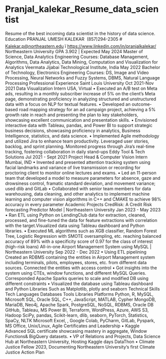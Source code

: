 # Pranjal_kalekar_Resume_data_scientist
Resume of the best incoming data scientist in the history of data science.
Education
PRANJAL UMESH KALEKAR
 (857)294-2305 # Kalekar.p@northeastern.edu ï https://www.linkedin.com/in/pranjalkalekar/
   Northeastern University GPA 3.902 | Expected May 2024 Master of Science, Data Analytics Engineering
Courses: Database Management, Algorithms, Data Analytics, Data Mining, Computation and Visualization for Analytics
Veermata Jijabai Technological Institute, India May 2022
Bachelor of Technology, Electronics Engineering
Courses: DS, Image and Video Processing, Neural Networks and Fuzzy Systems, DBMS, Natural Language Processing
Professional Experience
Saint Louis University Oct 2021-Nov 2021
Data Visualization Intern USA, Virtual
• Executed an A/B test on Meta ads, resulting in a monthly subscriber increase of 5% on the client’s Meta page, demonstrating proficiency in analyzing structured and unstructured data with a focus on NLP for textual features.
• Developed an outcome-based road mapping strategy for an ad campaign project, achieving a 5% growth rate in reach and presenting the plan to key stakeholders, showcasing excellent communication and presentation skills.
• Envisioned interactive data with Tableau, pandas, and Power BI to support strategic business decisions, showcasing proficiency in analytics, Business Intelligence, statistics, and data science.
• Implemented Agile methodology and utilized Jira to enhance team productivity. Leveraged user stories, backlog, and sprint planning. Monitored progress through Jira’s real-time tracking, fostering collaboration in daily stand-ups
Eddy Tool & Tech Solutions Jul 2021 - Sept 2021
Project Head & Computer Vision Intern Mumbai, IND
• Invented and presented attention tracking system using facial landmarks and variance of live transmission or recording for proctoring client to monitor online lectures and exams.
• Led an 11-person team that developed a model to measure parameters for absence, gaze and drowsiness control, framatic standard deviation, and movement variance; used dlib and GitLab
• Collaborated with senior team members for data warehousing, data cleaning, and other analytics to implement machine learning and computer vision algorithms in C++ and CMAKE to achieve 98% accuracy in every parameter
Academic Projects
CredRisk: A Credit Risk forecasting Predictor Model | Northeastern University Jan 2023 - May 2023
• Ran ETL using Python on LendingClub data for extraction, cleaned, processed, and fine-tuned the data for feature extractions with correlation with the target.Visualized data using Tableau dashboard and Python libraries.
• Executed ML algorithms such as XGB classifier, Random Forest Tree, Logistic Regression with SMOTE oversampling, etc. reaching balanced accuracy of 89% with a specificity score of 0.97 for the class of interest (high-risk loans)
All-in-one Airport Management System using MySQL | Northeastern University Sep 2022 - Dec 2022
• Using ETL pipelining Created an RDBMS containing the entities in Airport Management system including terminals, pilots, employees, stores, etc. from different data sources. Connected the entities with access control
• Got insights into the system using CTEs, window functions, and different MySQL Queries. Corresponded Apache Sparks queries to scale and modified DB using different constraints
• Visualized the database using Tableau dashboard and Python Libraries Such as Matplotlib, plotly and seaborn Technical Skills
   Tech Languages Databases Tools
Libraries Platforms
Python, R, MySQL, Microsoft SQL, Oracle SQL, C++, JavaScript, MATLAB, Cypher MongoDB, MariaDB, Neo4j, Apache Spark, PostgreSQL, NoSQL, RDBMS, Oracle DB GitHub, Tableau, MS Power BI, Terraform, WordPress, Azure, AWS S3, Hadoop SciPy, pandas, Scikit-learn, dlib, seaborn, PyTorch, Statistics, SpaCy, NLTK
Microsoft Excel, , Google Colab, PyCharm, GitLab, Pyspark, MS Office, Unix/Linux, Agile
Certificates and Leadership
• Kaggle Advanced SQL certificate showcasing mastery in aggregate, Window Functions& BigQuery datasets.
• VP of Relations and Projects, Data Science Hub at Northeastern University, Hosting Kaggle days DataThon
• Climate Justice Fellow 2023, Documenting Northeastern University’s first Climate Justice Action Plan
 
